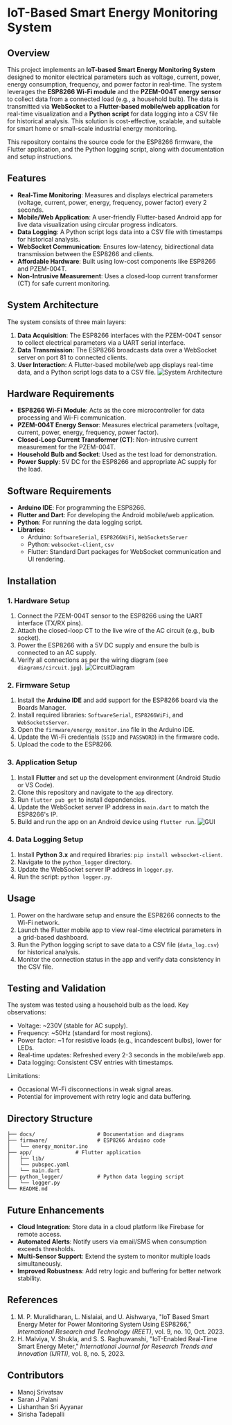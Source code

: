 # IoT-Based Smart Energy Monitoring System

## Overview
This project implements an **IoT-based Smart Energy Monitoring System** designed to monitor electrical parameters such as voltage, current, power, energy consumption, frequency, and power factor in real-time. The system leverages the **ESP8266 Wi-Fi module** and the **PZEM-004T energy sensor** to collect data from a connected load (e.g., a household bulb). The data is transmitted via **WebSocket** to a **Flutter-based mobile/web application** for real-time visualization and a **Python script** for data logging into a CSV file for historical analysis. This solution is cost-effective, scalable, and suitable for smart home or small-scale industrial energy monitoring.

This repository contains the source code for the ESP8266 firmware, the Flutter application, and the Python logging script, along with documentation and setup instructions.

## Features
- **Real-Time Monitoring**: Measures and displays electrical parameters (voltage, current, power, energy, frequency, power factor) every 2 seconds.
- **Mobile/Web Application**: A user-friendly Flutter-based Android app for live data visualization using circular progress indicators.
- **Data Logging**: A Python script logs data into a CSV file with timestamps for historical analysis.
- **WebSocket Communication**: Ensures low-latency, bidirectional data transmission between the ESP8266 and clients.
- **Affordable Hardware**: Built using low-cost components like ESP8266 and PZEM-004T.
- **Non-Intrusive Measurement**: Uses a closed-loop current transformer (CT) for safe current monitoring.

## System Architecture
The system consists of three main layers:
1. **Data Acquisition**: The ESP8266 interfaces with the PZEM-004T sensor to collect electrical parameters via a UART serial interface.
2. **Data Transmission**: The ESP8266 broadcasts data over a WebSocket server on port 81 to connected clients.
3. **User Interaction**: A Flutter-based mobile/web app displays real-time data, and a Python script logs data to a CSV file.
![System Architecture](diagrams/SystemArchiOverview_FlowChart.png)

## Hardware Requirements
- **ESP8266 Wi-Fi Module**: Acts as the core microcontroller for data processing and Wi-Fi communication.
- **PZEM-004T Energy Sensor**: Measures electrical parameters (voltage, current, power, energy, frequency, power factor).
- **Closed-Loop Current Transformer (CT)**: Non-intrusive current measurement for the PZEM-004T.
- **Household Bulb and Socket**: Used as the test load for demonstration.
- **Power Supply**: 5V DC for the ESP8266 and appropriate AC supply for the load.

## Software Requirements
- **Arduino IDE**: For programming the ESP8266.
- **Flutter and Dart**: For developing the Android mobile/web application.
- **Python**: For running the data logging script.
- **Libraries**:
  - Arduino: `SoftwareSerial`, `ESP8266WiFi`, `WebSocketsServer`
  - Python: `websocket-client`, `csv`
  - Flutter: Standard Dart packages for WebSocket communication and UI rendering.

## Installation
### 1. Hardware Setup
1. Connect the PZEM-004T sensor to the ESP8266 using the UART interface (TX/RX pins).
2. Attach the closed-loop CT to the live wire of the AC circuit (e.g., bulb socket).
3. Power the ESP8266 with a 5V DC supply and ensure the bulb is connected to an AC supply.
4. Verify all connections as per the wiring diagram (see `diagrams/circuit.jpg`).
![CircuitDiagram](diagrams/Circuit.jpg)

### 2. Firmware Setup
1. Install the **Arduino IDE** and add support for the ESP8266 board via the Boards Manager.
2. Install required libraries: `SoftwareSerial`, `ESP8266WiFi`, and `WebSocketsServer`.
3. Open the `firmware/energy_monitor.ino` file in the Arduino IDE.
4. Update the Wi-Fi credentials (`SSID` and `PASSWORD`) in the firmware code.
5. Upload the code to the ESP8266.

### 3. Application Setup
1. Install **Flutter** and set up the development environment (Android Studio or VS Code).
2. Clone this repository and navigate to the `app` directory.
3. Run `flutter pub get` to install dependencies.
4. Update the WebSocket server IP address in `main.dart` to match the ESP8266's IP.
5. Build and run the app on an Android device using `flutter run`.
![GUI](diagrams/GUI.png)

### 4. Data Logging Setup
1. Install **Python 3.x** and required libraries: `pip install websocket-client`.
2. Navigate to the `python_logger` directory.
3. Update the WebSocket server IP address in `logger.py`.
4. Run the script: `python logger.py`.

## Usage
1. Power on the hardware setup and ensure the ESP8266 connects to the Wi-Fi network.
2. Launch the Flutter mobile app to view real-time electrical parameters in a grid-based dashboard.
3. Run the Python logging script to save data to a CSV file (`data_log.csv`) for historical analysis.
4. Monitor the connection status in the app and verify data consistency in the CSV file.

## Testing and Validation
The system was tested using a household bulb as the load. Key observations:
- Voltage: ~230V (stable for AC supply).
- Frequency: ~50Hz (standard for most regions).
- Power factor: ~1 for resistive loads (e.g., incandescent bulbs), lower for LEDs.
- Real-time updates: Refreshed every 2-3 seconds in the mobile/web app.
- Data logging: Consistent CSV entries with timestamps.

Limitations:
- Occasional Wi-Fi disconnections in weak signal areas.
- Potential for improvement with retry logic and data buffering.

## Directory Structure
```
├── docs/                    # Documentation and diagrams
├── firmware/                # ESP8266 Arduino code
│   └── energy_monitor.ino
├── app/              # Flutter application
│   ├── lib/
│   └── pubspec.yaml
│   └── main.dart
├── python_logger/           # Python data logging script
│   └── logger.py
└── README.md
```

## Future Enhancements
- **Cloud Integration**: Store data in a cloud platform like Firebase for remote access.
- **Automated Alerts**: Notify users via email/SMS when consumption exceeds thresholds.
- **Multi-Sensor Support**: Extend the system to monitor multiple loads simultaneously.
- **Improved Robustness**: Add retry logic and buffering for better network stability.

## References
1. M. P. Muralidharan, L. Nislaiai, and U. Aishwarya, "IoT Based Smart Energy Meter for Power Monitoring System Using ESP8266," *International Research and Technology (REET)*, vol. 9, no. 10, Oct. 2023.
2. H. Malviya, V. Shukla, and S. S. Raghuwanshi, "IoT-Enabled Real-Time Smart Energy Meter," *International Journal for Research Trends and Innovation (IJRTI)*, vol. 8, no. 5, 2023.

## Contributors
- Manoj Srivatsav
- Saran J Palani
- Lishanthan Sri Ayyanar
- Sirisha Tadepalli

